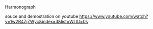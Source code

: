 Harmonograph

souce and demostration on youtube
https://www.youtube.com/watch?v=1w2B4ZjZWyc&index=3&list=WL&t=0s
